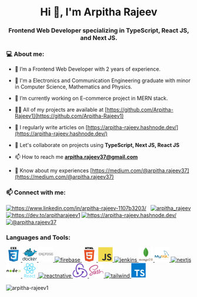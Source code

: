 <h1 align="center">Hi 👋, I'm Arpitha Rajeev</h1>
<h3 align="center">Frontend Web Developer specializing in TypeScript, React JS, and Next JS.</h3>

 <h3 align="left">💻 About me:</h3>

- 🔭 I’m a Frontend Web Developer with 2 years of experience.

- 🌱 I'm a Electronics and Communication Engineering graduate with minor in Computer Science, Mathematics and Physics.

- 👯 I’m currently working on E-commerce project in MERN stack.

- 👨‍💻 All of my projects are available at [https://github.com/Arpitha-Rajeev1](https://github.com/Arpitha-Rajeev1)

- 📝 I regularly write articles on [https://arpitha-rajeev.hashnode.dev/](https://arpitha-rajeev.hashnode.dev/)

- 💬 Let's collaborate on projects using **TypeScript, Next JS, React JS**

- 📫 How to reach me **arpitha.rajeev37@gmail.com**

- 📄 Know about my experiences [https://medium.com/@arpitha.rajeev37](https://medium.com/@arpitha.rajeev37)

<h3 align="left">📫 Connect with me:</h3>

<p align="left">
<a href="https://www.linkedin.com/in/arpitha-rajeev-1107b3203/" target="blank"><img align="center" src="https://cdn-icons-png.flaticon.com/512/145/145807.png" alt="https://www.linkedin.com/in/arpitha-rajeev-1107b3203/" height="30" width="40" /></a> &nbsp;
<a href="https://twitter.com/arpitha_rajeev" target="blank"><img align="center" src="https://seeklogo.com/images/T/twitter-logo-C591CF37A1-seeklogo.com.png" alt="arpitha_rajeev" height="30" width="40" /></a>
<a href="https://dev.to/https://dev.to/arpitharajeev1" target="blank"><img align="center" src="https://raw.githubusercontent.com/rahuldkjain/github-profile-readme-generator/master/src/images/icons/Social/devto.svg" alt="https://dev.to/arpitharajeev1" height="30" width="40" /></a>
<a href="https://hashnode.com/https://arpitha-rajeev.hashnode.dev/" target="blank"><img align="center" src="https://raw.githubusercontent.com/rahuldkjain/github-profile-readme-generator/master/src/images/icons/Social/hashnode.svg" alt="https://arpitha-rajeev.hashnode.dev/" height="30" width="40" /></a>
<a href="https://medium.com/@arpitha.rajeev37" target="blank"><img align="center" src="https://raw.githubusercontent.com/rahuldkjain/github-profile-readme-generator/master/src/images/icons/Social/medium.svg" alt="@arpitha.rajeev37" height="30" width="40" /></a>
</p>

<h3 align="left">Languages and Tools:</h3>
<p align="left"> <a href="https://www.w3schools.com/css/" target="_blank" rel="noreferrer"> <img src="https://raw.githubusercontent.com/devicons/devicon/master/icons/css3/css3-original-wordmark.svg" alt="css3" width="40" height="40"/> </a> <a href="https://www.docker.com/" target="_blank" rel="noreferrer"> <img src="https://raw.githubusercontent.com/devicons/devicon/master/icons/docker/docker-original-wordmark.svg" alt="docker" width="40" height="40"/> </a> <a href="https://expressjs.com" target="_blank" rel="noreferrer"> <img src="https://raw.githubusercontent.com/devicons/devicon/master/icons/express/express-original-wordmark.svg" alt="express" width="40" height="40"/> </a> <a href="https://firebase.google.com/" target="_blank" rel="noreferrer"> <img src="https://www.vectorlogo.zone/logos/firebase/firebase-icon.svg" alt="firebase" width="40" height="40"/> </a> <a href="https://www.w3.org/html/" target="_blank" rel="noreferrer"> <img src="https://raw.githubusercontent.com/devicons/devicon/master/icons/html5/html5-original-wordmark.svg" alt="html5" width="40" height="40"/> </a> <a href="https://developer.mozilla.org/en-US/docs/Web/JavaScript" target="_blank" rel="noreferrer"> <img src="https://raw.githubusercontent.com/devicons/devicon/master/icons/javascript/javascript-original.svg" alt="javascript" width="40" height="40"/> </a> <a href="https://www.jenkins.io" target="_blank" rel="noreferrer"> <img src="https://www.vectorlogo.zone/logos/jenkins/jenkins-icon.svg" alt="jenkins" width="40" height="40"/> </a> <a href="https://www.mongodb.com/" target="_blank" rel="noreferrer"> <img src="https://raw.githubusercontent.com/devicons/devicon/master/icons/mongodb/mongodb-original-wordmark.svg" alt="mongodb" width="40" height="40"/> </a> <a href="https://www.mysql.com/" target="_blank" rel="noreferrer"> <img src="https://raw.githubusercontent.com/devicons/devicon/master/icons/mysql/mysql-original-wordmark.svg" alt="mysql" width="40" height="40"/> </a> <a href="https://nextjs.org/" target="_blank" rel="noreferrer"> <img src="https://cdn.worldvectorlogo.com/logos/nextjs-2.svg" alt="nextjs" width="40" height="40"/> </a> <a href="https://nodejs.org" target="_blank" rel="noreferrer"> <img src="https://raw.githubusercontent.com/devicons/devicon/master/icons/nodejs/nodejs-original-wordmark.svg" alt="nodejs" width="40" height="40"/> </a> <a href="https://reactjs.org/" target="_blank" rel="noreferrer"> <img src="https://raw.githubusercontent.com/devicons/devicon/master/icons/react/react-original-wordmark.svg" alt="react" width="40" height="40"/> </a> <a href="https://reactnative.dev/" target="_blank" rel="noreferrer"> <img src="https://reactnative.dev/img/header_logo.svg" alt="reactnative" width="40" height="40"/> </a> <a href="https://redux.js.org" target="_blank" rel="noreferrer"> <img src="https://raw.githubusercontent.com/devicons/devicon/master/icons/redux/redux-original.svg" alt="redux" width="40" height="40"/> </a> <a href="https://sass-lang.com" target="_blank" rel="noreferrer"> <img src="https://raw.githubusercontent.com/devicons/devicon/master/icons/sass/sass-original.svg" alt="sass" width="40" height="40"/> </a> <a href="https://tailwindcss.com/" target="_blank" rel="noreferrer"> <img src="https://www.vectorlogo.zone/logos/tailwindcss/tailwindcss-icon.svg" alt="tailwind" width="40" height="40"/> </a> <a href="https://www.typescriptlang.org/" target="_blank" rel="noreferrer"> <img src="https://raw.githubusercontent.com/devicons/devicon/master/icons/typescript/typescript-original.svg" alt="typescript" width="40" height="40"/> </a> </p>

<p><img align="center" src="https://github-readme-stats.vercel.app/api/top-langs?username=arpitha-rajeev1&show_icons=true&locale=en&layout=compact" alt="arpitha-rajeev1" /></p>
